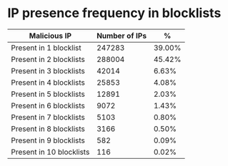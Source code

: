 # IP presence frequency in blocklists
| Malicious IP | Number of IPs | % |
|----|----|----|
| Present in 1 blocklist | 247283 | 39.00% |
| Present in 2 blocklists | 288004 | 45.42% |
| Present in 3 blocklists | 42014 | 6.63% |
| Present in 4 blocklists | 25853 | 4.08% |
| Present in 5 blocklists | 12891 | 2.03% |
| Present in 6 blocklists | 9072 | 1.43% |
| Present in 7 blocklists | 5103 | 0.80% |
| Present in 8 blocklists | 3166 | 0.50% |
| Present in 9 blocklists | 582 | 0.09% |
| Present in 10 blocklists | 116 | 0.02% |
